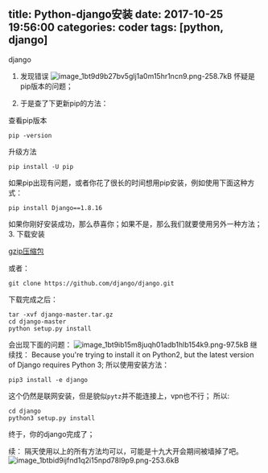 ﻿title: Python-django安装
date: 2017-10-25 19:56:00
categories: coder
tags: [python, django]
-----------
django 
<!-- more -->

1. 发现错误
![image_1bt9d9b27bv5glj1a0m15hr1ncn9.png-258.7kB][1]
怀疑是pip版本的问题；

2. 于是查了下更新pip的方法： 

查看pip版本
```
pip -version
```
升级方法
```
pip install -U pip
```
如果pip出现有问题，或者你花了很长的时间想用pip安装，例如使用下面这种方式：
```
pip install Django==1.8.16
```

如果你刚好安装成功，那么恭喜你；如果不是，那么我们就要使用另外一种方法； 
3. 下载安装

[gzip压缩包][2]

或者：
```
git clone https://github.com/django/django.git
```
下载完成之后：
```
tar -xvf django-master.tar.gz
cd django-master
python setup.py install
```
会出现下面的问题：
![image_1bt9ib15m8juqh01adb1hlb154k9.png-97.5kB][3]
继续找：
Because you're trying to install it on Python2, but the latest version of Django requires Python 3;
所以使用安装方法：
```
pip3 install -e django
```
这个仍然是联网安装，但是貌似`pytz`并不能连接上，vpn也不行；
所以:
```
cd django
python3 setup.py install
```
终于，你的django完成了；

续：
隔天使用以上的所有方法均可以，可能是十九大开会期间被墙掉了吧。
![image_1btbid9ijfnd1q2i15npd78l9p9.png-253.6kB][4]


  [1]: http://static.zybuluo.com/usiege/tvcs5iet0ge1yypcquu2swdq/image_1bt9d9b27bv5glj1a0m15hr1ncn9.png
  [2]: https://github.com/django/django/archive/master.tar.gz
  [3]: http://static.zybuluo.com/usiege/skgzjd12wfs2u973aidsrk7o/image_1bt9ib15m8juqh01adb1hlb154k9.png
  [4]: http://static.zybuluo.com/usiege/06h0phv3szekmv2l4x2cmurb/image_1btbid9ijfnd1q2i15npd78l9p9.png
